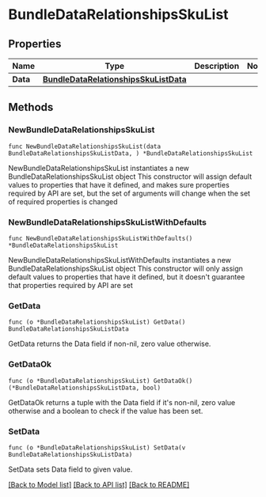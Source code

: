 # BundleDataRelationshipsSkuList

## Properties

Name | Type | Description | Notes
------------ | ------------- | ------------- | -------------
**Data** | [**BundleDataRelationshipsSkuListData**](BundleDataRelationshipsSkuListData.md) |  | 

## Methods

### NewBundleDataRelationshipsSkuList

`func NewBundleDataRelationshipsSkuList(data BundleDataRelationshipsSkuListData, ) *BundleDataRelationshipsSkuList`

NewBundleDataRelationshipsSkuList instantiates a new BundleDataRelationshipsSkuList object
This constructor will assign default values to properties that have it defined,
and makes sure properties required by API are set, but the set of arguments
will change when the set of required properties is changed

### NewBundleDataRelationshipsSkuListWithDefaults

`func NewBundleDataRelationshipsSkuListWithDefaults() *BundleDataRelationshipsSkuList`

NewBundleDataRelationshipsSkuListWithDefaults instantiates a new BundleDataRelationshipsSkuList object
This constructor will only assign default values to properties that have it defined,
but it doesn't guarantee that properties required by API are set

### GetData

`func (o *BundleDataRelationshipsSkuList) GetData() BundleDataRelationshipsSkuListData`

GetData returns the Data field if non-nil, zero value otherwise.

### GetDataOk

`func (o *BundleDataRelationshipsSkuList) GetDataOk() (*BundleDataRelationshipsSkuListData, bool)`

GetDataOk returns a tuple with the Data field if it's non-nil, zero value otherwise
and a boolean to check if the value has been set.

### SetData

`func (o *BundleDataRelationshipsSkuList) SetData(v BundleDataRelationshipsSkuListData)`

SetData sets Data field to given value.



[[Back to Model list]](../README.md#documentation-for-models) [[Back to API list]](../README.md#documentation-for-api-endpoints) [[Back to README]](../README.md)


